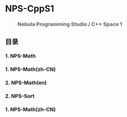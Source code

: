 # **NPS**-CppS1
> ### Nebula Programming Studio / C++ Space 1

## 目录
### 1. NPS-Math
###    1. NPS-Math(zh-CN)
###    2. NPS-Math(en)    

### 2. NPS-Sort
###    1. NPS-Math(zh-CN)
